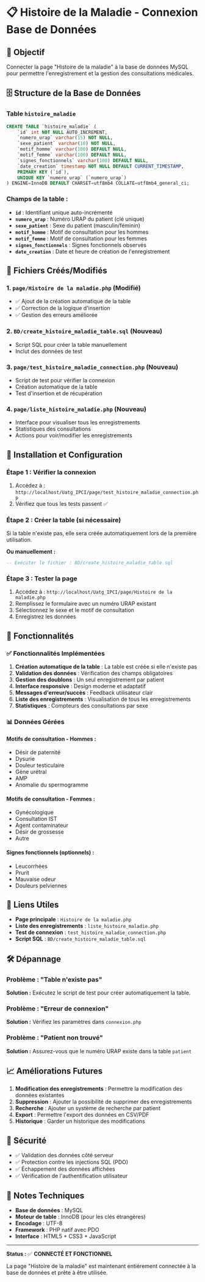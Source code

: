 # 📋 Histoire de la Maladie - Connexion Base de Données

## 🎯 Objectif

Connecter la page "Histoire de la maladie" à la base de données MySQL pour permettre l'enregistrement et la gestion des consultations médicales.

## 🗄️ Structure de la Base de Données

### Table `histoire_maladie`

```sql
CREATE TABLE `histoire_maladie` (
    `id` int NOT NULL AUTO_INCREMENT,
    `numero_urap` varchar(15) NOT NULL,
    `sexe_patient` varchar(10) NOT NULL,
    `motif_homme` varchar(100) DEFAULT NULL,
    `motif_femme` varchar(100) DEFAULT NULL,
    `signes_fonctionnels` varchar(100) DEFAULT NULL,
    `date_creation` timestamp NOT NULL DEFAULT CURRENT_TIMESTAMP,
    PRIMARY KEY (`id`),
    UNIQUE KEY `numero_urap` (`numero_urap`)
) ENGINE=InnoDB DEFAULT CHARSET=utf8mb4 COLLATE=utf8mb4_general_ci;
```

### Champs de la table :

- **`id`** : Identifiant unique auto-incrémenté
- **`numero_urap`** : Numéro URAP du patient (clé unique)
- **`sexe_patient`** : Sexe du patient (masculin/féminin)
- **`motif_homme`** : Motif de consultation pour les hommes
- **`motif_femme`** : Motif de consultation pour les femmes
- **`signes_fonctionnels`** : Signes fonctionnels observés
- **`date_creation`** : Date et heure de création de l'enregistrement

## 📁 Fichiers Créés/Modifiés

### 1. **`page/Histoire de la maladie.php`** (Modifié)

- ✅ Ajout de la création automatique de la table
- ✅ Correction de la logique d'insertion
- ✅ Gestion des erreurs améliorée

### 2. **`BD/create_histoire_maladie_table.sql`** (Nouveau)

- Script SQL pour créer la table manuellement
- Inclut des données de test

### 3. **`page/test_histoire_maladie_connection.php`** (Nouveau)

- Script de test pour vérifier la connexion
- Création automatique de la table
- Test d'insertion et de récupération

### 4. **`page/liste_histoire_maladie.php`** (Nouveau)

- Interface pour visualiser tous les enregistrements
- Statistiques des consultations
- Actions pour voir/modifier les enregistrements

## 🚀 Installation et Configuration

### Étape 1 : Vérifier la connexion

1. Accédez à : `http://localhost/Uatg_IPCI/page/test_histoire_maladie_connection.php`
2. Vérifiez que tous les tests passent ✅

### Étape 2 : Créer la table (si nécessaire)

Si la table n'existe pas, elle sera créée automatiquement lors de la première utilisation.

**Ou manuellement :**

```sql
-- Exécuter le fichier : BD/create_histoire_maladie_table.sql
```

### Étape 3 : Tester la page

1. Accédez à : `http://localhost/Uatg_IPCI/page/Histoire de la maladie.php`
2. Remplissez le formulaire avec un numéro URAP existant
3. Sélectionnez le sexe et le motif de consultation
4. Enregistrez les données

## 🔧 Fonctionnalités

### ✅ Fonctionnalités Implémentées

1. **Création automatique de la table** : La table est créée si elle n'existe pas
2. **Validation des données** : Vérification des champs obligatoires
3. **Gestion des doublons** : Un seul enregistrement par patient
4. **Interface responsive** : Design moderne et adaptatif
5. **Messages d'erreur/succès** : Feedback utilisateur clair
6. **Liste des enregistrements** : Visualisation de tous les enregistrements
7. **Statistiques** : Compteurs des consultations par sexe

### 📊 Données Gérées

#### Motifs de consultation - Hommes :

- Désir de paternité
- Dysurie
- Douleur testiculaire
- Gène urétral
- AMP
- Anomalie du spermogramme

#### Motifs de consultation - Femmes :

- Gynécologique
- Consultation IST
- Agent contaminateur
- Désir de grossesse
- Autre

#### Signes fonctionnels (optionnels) :

- Leucorrhées
- Prurit
- Mauvaise odeur
- Douleurs pelviennes

## 🔗 Liens Utiles

- **Page principale** : `Histoire de la maladie.php`
- **Liste des enregistrements** : `liste_histoire_maladie.php`
- **Test de connexion** : `test_histoire_maladie_connection.php`
- **Script SQL** : `BD/create_histoire_maladie_table.sql`

## 🛠️ Dépannage

### Problème : "Table n'existe pas"

**Solution :** Exécutez le script de test pour créer automatiquement la table.

### Problème : "Erreur de connexion"

**Solution :** Vérifiez les paramètres dans `connexion.php`

### Problème : "Patient non trouvé"

**Solution :** Assurez-vous que le numéro URAP existe dans la table `patient`

## 📈 Améliorations Futures

1. **Modification des enregistrements** : Permettre la modification des données existantes
2. **Suppression** : Ajouter la possibilité de supprimer des enregistrements
3. **Recherche** : Ajouter un système de recherche par patient
4. **Export** : Permettre l'export des données en CSV/PDF
5. **Historique** : Garder un historique des modifications

## 🔐 Sécurité

- ✅ Validation des données côté serveur
- ✅ Protection contre les injections SQL (PDO)
- ✅ Échappement des données affichées
- ✅ Vérification de l'authentification utilisateur

## 📝 Notes Techniques

- **Base de données** : MySQL
- **Moteur de table** : InnoDB (pour les clés étrangères)
- **Encodage** : UTF-8
- **Framework** : PHP natif avec PDO
- **Interface** : HTML5 + CSS3 + JavaScript

---

**Status :** ✅ **CONNECTÉ ET FONCTIONNEL**

La page "Histoire de la maladie" est maintenant entièrement connectée à la base de données et prête à être utilisée.
